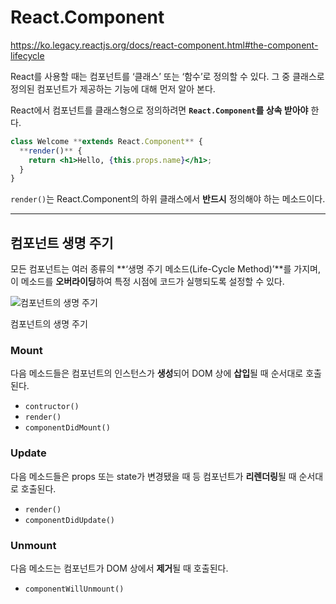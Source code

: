 # React.Component

https://ko.legacy.reactjs.org/docs/react-component.html#the-component-lifecycle

 React를 사용할 때는 컴포넌트를 ‘클래스’ 또는 ‘함수’로 정의할 수 있다. 그 중 클래스로 정의된 컴포넌트가 제공하는 기능에 대해 먼저 알아 본다.

 React에서 컴포넌트를 클래스형으로 정의하려면 **`React.Component`를 상속 받아야** 한다.

```jsx
class Welcome **extends React.Component** {
  **render()** {
    return <h1>Hello, {this.props.name}</h1>;
  }
}
```

 `render()`는 React.Component의 하위 클래스에서 **반드시** 정의해야 하는 메소드이다.

---

## 컴포넌트 생명 주기

 모든 컴포넌트는 여러 종류의 **‘생명 주기 메소드(Life-Cycle Method)’**를 가지며, 이 메소드를 **오버라이딩**하여 특정 시점에 코드가 실행되도록 설정할 수 있다.

![컴포넌트의 생명 주기](image.png)

컴포넌트의 생명 주기

### Mount

 다음 메소드들은 컴포넌트의 인스턴스가 **생성**되어 DOM 상에 **삽입**될 때 순서대로 호출된다.

- `contructor()`
- `render()`
- `componentDidMount()`

### Update

 다음 메소드들은 props 또는 state가 변경됐을 때 등 컴포넌트가 **리렌더링**될 때 순서대로 호출된다.

- `render()`
- `componentDidUpdate()`

### Unmount

 다음 메소드는 컴포넌트가 DOM 상에서 **제거**될 때 호출된다.

- `componentWillUnmount()`